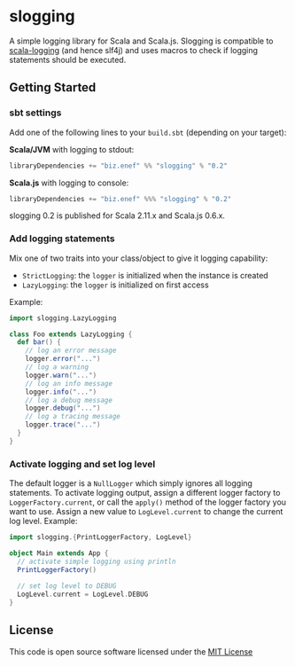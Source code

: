 slogging
========

A simple logging library for Scala and Scala.js. Slogging is compatible to [scala-logging](https://github.com/typesafehub/scala-logging) (and hence slf4j) and uses macros to check if logging statements should be executed.

Getting Started
---------------

### sbt settings
Add one of the following lines to your `build.sbt` (depending on your target):

**Scala/JVM** with logging to stdout:
```scala
libraryDependencies += "biz.enef" %% "slogging" % "0.2"
```

**Scala.js** with logging to console:
```scala
libraryDependencies += "biz.enef" %%% "slogging" % "0.2"
```

slogging 0.2 is published for Scala 2.11.x and Scala.js 0.6.x.

### Add logging statements
Mix one of two traits into your class/object to give it logging capability:
* `StrictLogging`: the `logger` is initialized when the instance is created
* `LazyLogging`: the `logger` is initialized on first access

Example:
```scala
import slogging.LazyLogging

class Foo extends LazyLogging {
  def bar() {
    // log an error message
    logger.error("...")
    // log a warning
    logger.warn("...")
    // log an info message
    logger.info("...")
    // log a debug message
    logger.debug("...")
    // log a tracing message
    logger.trace("...")
  }
}
```

### Activate logging and set log level
The default logger is a `NullLogger` which simply ignores all logging statements. To activate logging output, assign a different logger factory to `LoggerFactory.current`, or call the `apply()` method of the logger factory you want to use. Assign a new value to `LogLevel.current` to change the current log level. Example:
```scala
import slogging.{PrintLoggerFactory, LogLevel}

object Main extends App {
  // activate simple logging using println
  PrintLoggerFactory()
  
  // set log level to DEBUG
  LogLevel.current = LogLevel.DEBUG
}
```

License
-------
This code is open source software licensed under the [MIT License](http://opensource.org/licenses/MIT)
